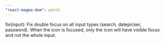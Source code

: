 ```yaml
---
"react-magma-dom": patch
---
```


fix(input): Fix double focus on all input types (search, datepicker, password). When the icon is focused, only the icon will have visible focus and not the whole input.
